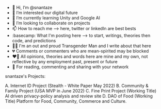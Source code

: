 - 👋 Hi, I’m @snantaze
- 👀 I’m interested our digital future
- 🌱 I’m currently learning Unity and Google AI
- 💞️ I’m looking to collaborate on projects
- 📫 How to reach me --> here, twitter or linkedIn are best bests
- :basecamp: What I'm posting here --> to start, writings, theories then code, and predictions
- :transgender_flag: I'm an out and proud Transgender Man and I write about that here
- 💔 Comments or commenters who are mean-spirited may be blocked
- ❤️‍🔥 All opinions, theories and words here are mine and my own, not reflective by any employment past, present or future
- 🙌 For reading, commenting and sharing with your network

snantaze's Projects:

A.  Internet ID Project (Stealth - White Paper May 2022)
B.  Community & Family Project (USA MVP in June 2022)
C.  Fine Print Project (Working Title) AI driven privacy-policy analysis and review site
D.  DAO of Food (Working Title) Platform for Food, Community, Commerce and Culture.



<!---
snantaze/snantaze is a ✨ special ✨ repository because its `README.md` (this file) appears on your GitHub profile.
You can click the Preview link to take a look at your changes.
--->
